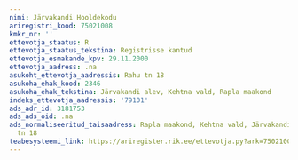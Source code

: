 ```yaml
---
nimi: Järvakandi Hooldekodu
ariregistri_kood: 75021008
kmkr_nr: ''
ettevotja_staatus: R
ettevotja_staatus_tekstina: Registrisse kantud
ettevotja_esmakande_kpv: 29.11.2000
ettevotja_aadress: .na
asukoht_ettevotja_aadressis: Rahu tn 18
asukoha_ehak_kood: 2346
asukoha_ehak_tekstina: Järvakandi alev, Kehtna vald, Rapla maakond
indeks_ettevotja_aadressis: '79101'
ads_adr_id: 3181753
ads_ads_oid: .na
ads_normaliseeritud_taisaadress: Rapla maakond, Kehtna vald, Järvakandi alev, Rahu
  tn 18
teabesysteemi_link: https://ariregister.rik.ee/ettevotja.py?ark=75021008&ref=rekvisiidid
---
```


